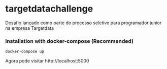 # targetdatachallenge

Desafio lançado como parte do processo seletivo para programador junior na empresa Targetdata

### Installation with docker-compose (Recommended)

```
docker-compose up
```

Agora pode visitar http://localhost:5000
